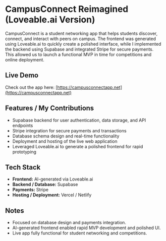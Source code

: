 # CampusConnect Reimagined (Loveable.ai Version)

CampusConnect is a student networking app that helps students discover, connect, and interact with peers on campus. The frontend was generated using Loveable.ai to quickly create a polished interface, while I implemented the backend using Supabase and integrated Stripe for secure payments. This allowed us to launch a functional MVP in time for competitions and online deployment.

## Live Demo

Check out the app here: [https://campusconnectapp.net](https://campusconnectapp.net)

## Features / My Contributions

- Supabase backend for user authentication, data storage, and API endpoints  
- Stripe integration for secure payments and transactions  
- Database schema design and real-time functionality  
- Deployment and hosting of the live web application  
- Leveraged Loveable.ai to generate a polished frontend for rapid prototyping

## Tech Stack

- **Frontend:** AI-generated via Loveable.ai  
- **Backend / Database:** Supabase  
- **Payments:** Stripe  
- **Hosting / Deployment:** Vercel / Netlify

## Notes

- Focused on database design and payments integration.  
- AI-generated frontend enabled rapid MVP development and polished UI.  
- Live app fully functional for student networking and competitions.
